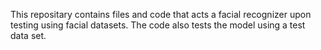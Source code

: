 This repositary contains files and code that acts a facial recognizer upon testing using facial datasets. The code also tests the model using a test data set.
